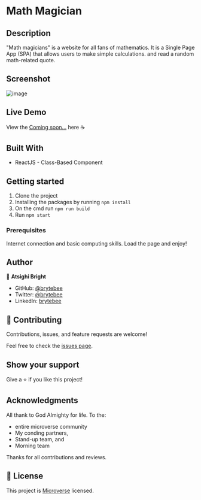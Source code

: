 # Math Magician

## Description

"Math magicians" is a website for all fans of mathematics. It is a Single Page App (SPA) that allows users to make simple calculations. and read a random math-related quote.

## Screenshot

![image](https://user-images.githubusercontent.com/27709832/154130653-c852822a-dd60-42cf-8525-47bf9d58ff55.png)

## Live Demo

View the [Coming soon...](https://brytebee.github.io/Math-Magicians/) here ☕

## Built With

- ReactJS - Class-Based Component

## Getting started

1. Clone the project
2. Installing the packages by running `npm install`
3. On the cmd run `npm run build`
4. Run `npm start`

### Prerequisites

Internet connection and basic computing skills.
Load the page and enjoy!

## Author

👤 **Atsighi Bright**

- GitHub: [@brytebee](https://github.com/brytebee)
- Twitter: [@brytebee](https://twitter.com/brytebee)
- LinkedIn: [brytebee](https://www.linkedin.com/in/brytebee/)

## 🤝 Contributing

Contributions, issues, and feature requests are welcome!

Feel free to check the [issues page](https://github.com/brytebee/Math-Magicians/issues).

## Show your support

Give a ⭐️ if you like this project!

## Acknowledgments

All thank to God Almighty for life.
To the:

- entire microverse community
- My conding partners,
- Stand-up team, and
- Morning team

Thanks for all contributions and reviews.

## 📝 License

This project is [Microverse](https://www.microverse.org/) licensed.

